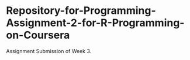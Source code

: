 # Repository-for-Programming-Assignment-2-for-R-Programming-on-Coursera
Assignment Submission of Week 3.
